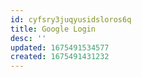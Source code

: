 ```yaml
---
id: cyfsry3juqyusidsloros6q
title: Google Login
desc: ''
updated: 1675491534577
created: 1675491431232
---
```

